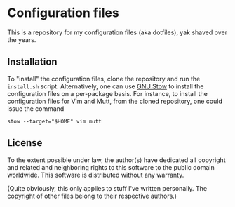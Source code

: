 Configuration files
===================

This is a repository for my configuration files (aka dotfiles), yak
shaved over the years.

Installation
------------

To "install" the configuration files, clone the repository and run
the `install.sh` script.  Alternatively, one can use [GNU Stow][1] to
install the configuration files on a per-package basis.  For instance,
to install the configuration files for Vim and Mutt, from the cloned
repository, one could issue the command

    stow --target="$HOME" vim mutt

License
-------

To the extent possible under law, the author(s) have dedicated all
copyright and related and neighboring rights to this software to the
public domain worldwide.  This software is distributed without any
warranty.

(Quite obviously, this only applies to stuff I've written personally.
The copyright of other files belong to their respective authors.)

[1]: https://www.gnu.org/software/stow/stow.html

